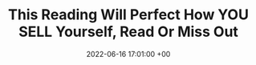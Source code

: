 ---
title: This Reading Will Perfect How YOU SELL Yourself, Read Or Miss Out
date: 2022-06-16 17:01:00 +00
categories: [Self, Skills]
tags: [life, confidence, skills]     # TAG names should always be lowercase
---